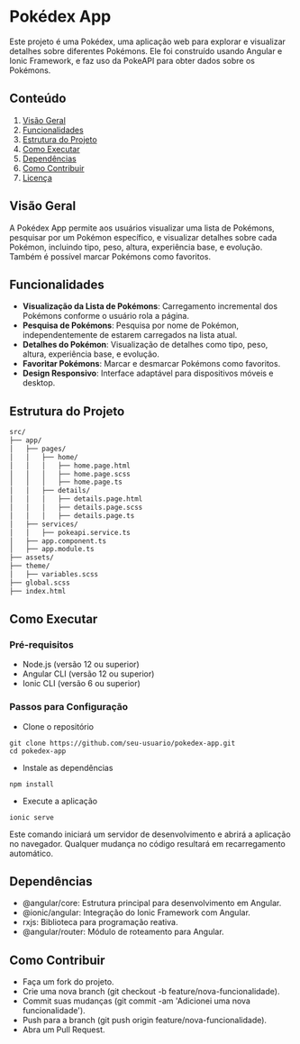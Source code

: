 # Pokédex App

Este projeto é uma Pokédex, uma aplicação web para explorar e visualizar detalhes sobre diferentes Pokémons. Ele foi construído usando Angular e Ionic Framework, e faz uso da PokeAPI para obter dados sobre os Pokémons.

## Conteúdo

1. [Visão Geral](#visão-geral)
2. [Funcionalidades](#funcionalidades)
3. [Estrutura do Projeto](#estrutura-do-projeto)
4. [Como Executar](#como-executar)
5. [Dependências](#dependências)
6. [Como Contribuir](#como-contribuir)
7. [Licença](#licença)

## Visão Geral

A Pokédex App permite aos usuários visualizar uma lista de Pokémons, pesquisar por um Pokémon específico, e visualizar detalhes sobre cada Pokémon, incluindo tipo, peso, altura, experiência base, e evolução. Também é possível marcar Pokémons como favoritos.

## Funcionalidades

- **Visualização da Lista de Pokémons**: Carregamento incremental dos Pokémons conforme o usuário rola a página.
- **Pesquisa de Pokémons**: Pesquisa por nome de Pokémon, independentemente de estarem carregados na lista atual.
- **Detalhes do Pokémon**: Visualização de detalhes como tipo, peso, altura, experiência base, e evolução.
- **Favoritar Pokémons**: Marcar e desmarcar Pokémons como favoritos.
- **Design Responsivo**: Interface adaptável para dispositivos móveis e desktop.

## Estrutura do Projeto

```bash
src/
├── app/
│   ├── pages/
│   │   ├── home/
│   │   │   ├── home.page.html
│   │   │   ├── home.page.scss
│   │   │   ├── home.page.ts
│   │   ├── details/
│   │   │   ├── details.page.html
│   │   │   ├── details.page.scss
│   │   │   ├── details.page.ts
│   ├── services/
│   │   ├── pokeapi.service.ts
│   ├── app.component.ts
│   ├── app.module.ts
├── assets/
├── theme/
│   ├── variables.scss
├── global.scss
├── index.html
```
## Como Executar

### Pré-requisitos

- Node.js (versão 12 ou superior)
- Angular CLI (versão 12 ou superior)
- Ionic CLI (versão 6 ou superior)

### Passos para Configuração
- Clone o repositório
```
git clone https://github.com/seu-usuario/pokedex-app.git
cd pokedex-app
```
- Instale as dependências
```
npm install
```
- Execute a aplicação
```
ionic serve
```
Este comando iniciará um servidor de desenvolvimento e abrirá a aplicação no navegador. Qualquer mudança no código resultará em recarregamento automático.

## Dependências
- @angular/core: Estrutura principal para desenvolvimento em Angular.
- @ionic/angular: Integração do Ionic Framework com Angular.
- rxjs: Biblioteca para programação reativa.
- @angular/router: Módulo de roteamento para Angular.

## Como Contribuir
- Faça um fork do projeto.
- Crie uma nova branch (git checkout -b feature/nova-funcionalidade).
- Commit suas mudanças (git commit -am 'Adicionei uma nova funcionalidade').
- Push para a branch (git push origin feature/nova-funcionalidade).
- Abra um Pull Request.
